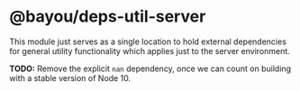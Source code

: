 @bayou/deps-util-server
=======================

This module just serves as a single location to hold external dependencies
for general utility functionality which applies just to the server environment.

**TODO:** Remove the explicit `nan` dependency, once we can count on building
with a stable version of Node 10.

